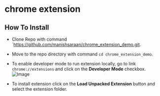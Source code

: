 # chrome extension

## How To Install

* Clone Repo with command `https://github.com/manishsaraan/chrome_extension_demo.git.

* Move to the repo directory with command `cd chrome_extension_demo`.

* To enable developer mode to run extension locally, go to link `chrome://extensions` and click on the **Developer Mode** checkbox.
  ![Image](https://image.prntscr.com/image/-BX5IUjMSaSUqmG1KDmGXA.png)

* To install extension click on the **Load Unpacked Extension** button and select the extension folder.

  ​